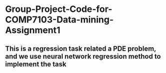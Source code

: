 # Group-Project-Code-for-COMP7103-Data-mining-Assignment1
## This is a regression task related a PDE problem, and we use neural network regression method to implement the task
